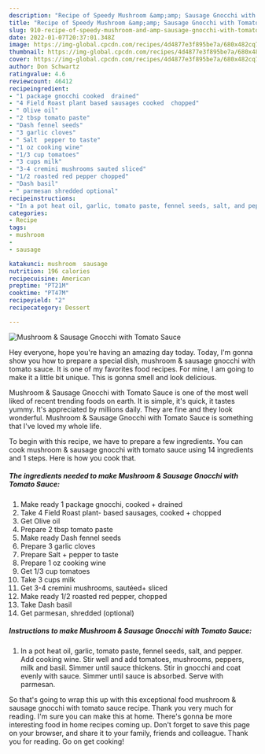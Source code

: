 ```yaml
---
description: "Recipe of Speedy Mushroom &amp;amp; Sausage Gnocchi with Tomato Sauce"
title: "Recipe of Speedy Mushroom &amp;amp; Sausage Gnocchi with Tomato Sauce"
slug: 910-recipe-of-speedy-mushroom-and-amp-sausage-gnocchi-with-tomato-sauce
date: 2022-01-07T20:37:01.348Z
image: https://img-global.cpcdn.com/recipes/4d4877e3f895be7a/680x482cq70/mushroom-sausage-gnocchi-with-tomato-sauce-recipe-main-photo.jpg
thumbnail: https://img-global.cpcdn.com/recipes/4d4877e3f895be7a/680x482cq70/mushroom-sausage-gnocchi-with-tomato-sauce-recipe-main-photo.jpg
cover: https://img-global.cpcdn.com/recipes/4d4877e3f895be7a/680x482cq70/mushroom-sausage-gnocchi-with-tomato-sauce-recipe-main-photo.jpg
author: Don Schwartz
ratingvalue: 4.6
reviewcount: 46412
recipeingredient:
- "1 package gnocchi cooked  drained"
- "4 Field Roast plant based sausages cooked  chopped"
- " Olive oil"
- "2 tbsp tomato paste"
- "Dash fennel seeds"
- "3 garlic cloves"
- " Salt  pepper to taste"
- "1 oz cooking wine"
- "1/3 cup tomatoes"
- "3 cups milk"
- "3-4 cremini mushrooms sauted sliced"
- "1/2 roasted red pepper chopped"
- "Dash basil"
- " parmesan shredded optional"
recipeinstructions:
- "In a pot heat oil, garlic, tomato paste, fennel seeds, salt, and pepper. Add cooking wine. Stir well and add tomatoes, mushrooms, peppers, milk and basil. Simmer until sauce thickens. Stir in gnocchi and coat evenly with sauce. Simmer until sauce is absorbed. Serve with parmesan."
categories:
- Recipe
tags:
- mushroom
- 
- sausage

katakunci: mushroom  sausage 
nutrition: 196 calories
recipecuisine: American
preptime: "PT21M"
cooktime: "PT47M"
recipeyield: "2"
recipecategory: Dessert

---
```



![Mushroom &amp; Sausage Gnocchi with Tomato Sauce](https://img-global.cpcdn.com/recipes/4d4877e3f895be7a/680x482cq70/mushroom-sausage-gnocchi-with-tomato-sauce-recipe-main-photo.jpg)

Hey everyone, hope you're having an amazing day today. Today, I'm gonna show you how to prepare a special dish, mushroom &amp; sausage gnocchi with tomato sauce. It is one of my favorites food recipes. For mine, I am going to make it a little bit unique. This is gonna smell and look delicious.

Mushroom &amp; Sausage Gnocchi with Tomato Sauce is one of the most well liked of recent trending foods on earth. It is simple, it's quick, it tastes yummy. It's appreciated by millions daily. They are fine and they look wonderful. Mushroom &amp; Sausage Gnocchi with Tomato Sauce is something that I've loved my whole life.




To begin with this recipe, we have to prepare a few ingredients. You can cook mushroom &amp; sausage gnocchi with tomato sauce using 14 ingredients and 1 steps. Here is how you cook that.

<!--inarticleads1-->

##### The ingredients needed to make Mushroom &amp; Sausage Gnocchi with Tomato Sauce:

1. Make ready 1 package gnocchi, cooked + drained
1. Take 4 Field Roast plant- based sausages, cooked + chopped
1. Get  Olive oil
1. Prepare 2 tbsp tomato paste
1. Make ready Dash fennel seeds
1. Prepare 3 garlic cloves
1. Prepare  Salt + pepper to taste
1. Prepare 1 oz cooking wine
1. Get 1/3 cup tomatoes
1. Take 3 cups milk
1. Get 3-4 cremini mushrooms, sautéed+ sliced
1. Make ready 1/2 roasted red pepper, chopped
1. Take Dash basil
1. Get  parmesan, shredded (optional)




<!--inarticleads2-->

##### Instructions to make Mushroom &amp; Sausage Gnocchi with Tomato Sauce:

1. In a pot heat oil, garlic, tomato paste, fennel seeds, salt, and pepper. Add cooking wine. Stir well and add tomatoes, mushrooms, peppers, milk and basil. Simmer until sauce thickens. Stir in gnocchi and coat evenly with sauce. Simmer until sauce is absorbed. Serve with parmesan.




So that's going to wrap this up with this exceptional food mushroom &amp; sausage gnocchi with tomato sauce recipe. Thank you very much for reading. I'm sure you can make this at home. There's gonna be more interesting food in home recipes coming up. Don't forget to save this page on your browser, and share it to your family, friends and colleague. Thank you for reading. Go on get cooking!
